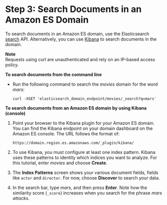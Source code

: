 # Step 3: Search Documents in an Amazon ES Domain<a name="es-gsg-search"></a>

To search documents in an Amazon ES domain, use the Elasticsearch [search](https://www.elastic.co/guide/en/elasticsearch/reference/current/_the_search_api.html) API\. Alternatively, you can use [Kibana](es-kibana.md#es-managedomains-kibana) to search documents in the domain\.

**Note**  
Requests using curl are unauthenticated and rely on an IP\-based access policy\.

**To search documents from the command line**

+ Run the following command to search the *movies* domain for the word *mars*:

  ```
  curl -XGET 'elasticsearch_domain_endpoint/movies/_search?q=mars'
  ```

**To search documents from an Amazon ES domain by using Kibana \(console\)**

1. Point your browser to the Kibana plugin for your Amazon ES domain\. You can find the Kibana endpoint on your domain dashboard on the Amazon ES console\. The URL follows the format of:

   ```
   https://domain.region.es.amazonaws.com/_plugin/kibana/
   ```

1. To use Kibana, you must configure at least one index pattern\. Kibana uses these patterns to identity which indices you want to analyze\. For this tutorial, enter *movies* and choose **Create**\.

1. The **Index Patterns** screen shows your various document fields, fields like `actor` and `director`\. For now, choose **Discover** to search your data\.

1. In the search bar, type *mars*, and then press **Enter**\. Note how the similarity score \(`_score`\) increases when you search for the phrase *mars attacks*\.